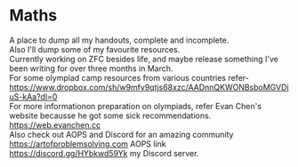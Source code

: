 # Maths
A place to dump all my handouts, complete and incomplete.\
Also I'll dump some of my favourite resources.\
Currently working on ZFC besides life, and maybe release something I've been writing for over three months in March.\
For some olympiad camp resources from various countries refer-\
https://www.dropbox.com/sh/w9mfy9qtjs68xzc/AADnnQKWONBsboMGVDiuS-kAa?dl=0 \
For more informationon preparation on olympiads, refer Evan Chen's website becausse he got some sick recommendations. https://web.evanchen.cc \
Also check out AOPS and Discord for an amazing community \
https://artofproblemsolving.com AOPS link\
https://discord.gg/HYbkwd59Yk my Discord server.
